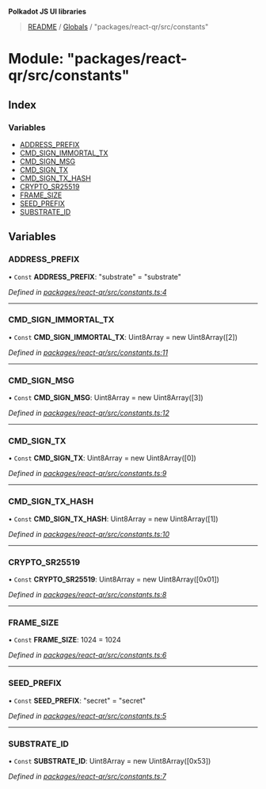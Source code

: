 **Polkadot JS UI libraries**

> [README](../README.md) / [Globals](../globals.md) / "packages/react-qr/src/constants"

# Module: "packages/react-qr/src/constants"

## Index

### Variables

* [ADDRESS\_PREFIX](_packages_react_qr_src_constants_.md#address_prefix)
* [CMD\_SIGN\_IMMORTAL\_TX](_packages_react_qr_src_constants_.md#cmd_sign_immortal_tx)
* [CMD\_SIGN\_MSG](_packages_react_qr_src_constants_.md#cmd_sign_msg)
* [CMD\_SIGN\_TX](_packages_react_qr_src_constants_.md#cmd_sign_tx)
* [CMD\_SIGN\_TX\_HASH](_packages_react_qr_src_constants_.md#cmd_sign_tx_hash)
* [CRYPTO\_SR25519](_packages_react_qr_src_constants_.md#crypto_sr25519)
* [FRAME\_SIZE](_packages_react_qr_src_constants_.md#frame_size)
* [SEED\_PREFIX](_packages_react_qr_src_constants_.md#seed_prefix)
* [SUBSTRATE\_ID](_packages_react_qr_src_constants_.md#substrate_id)

## Variables

### ADDRESS\_PREFIX

• `Const` **ADDRESS\_PREFIX**: \"substrate\" = "substrate"

*Defined in [packages/react-qr/src/constants.ts:4](https://github.com/polkadot-js/ui/blob/fea7424a/packages/react-qr/src/constants.ts#L4)*

___

### CMD\_SIGN\_IMMORTAL\_TX

• `Const` **CMD\_SIGN\_IMMORTAL\_TX**: Uint8Array = new Uint8Array([2])

*Defined in [packages/react-qr/src/constants.ts:11](https://github.com/polkadot-js/ui/blob/fea7424a/packages/react-qr/src/constants.ts#L11)*

___

### CMD\_SIGN\_MSG

• `Const` **CMD\_SIGN\_MSG**: Uint8Array = new Uint8Array([3])

*Defined in [packages/react-qr/src/constants.ts:12](https://github.com/polkadot-js/ui/blob/fea7424a/packages/react-qr/src/constants.ts#L12)*

___

### CMD\_SIGN\_TX

• `Const` **CMD\_SIGN\_TX**: Uint8Array = new Uint8Array([0])

*Defined in [packages/react-qr/src/constants.ts:9](https://github.com/polkadot-js/ui/blob/fea7424a/packages/react-qr/src/constants.ts#L9)*

___

### CMD\_SIGN\_TX\_HASH

• `Const` **CMD\_SIGN\_TX\_HASH**: Uint8Array = new Uint8Array([1])

*Defined in [packages/react-qr/src/constants.ts:10](https://github.com/polkadot-js/ui/blob/fea7424a/packages/react-qr/src/constants.ts#L10)*

___

### CRYPTO\_SR25519

• `Const` **CRYPTO\_SR25519**: Uint8Array = new Uint8Array([0x01])

*Defined in [packages/react-qr/src/constants.ts:8](https://github.com/polkadot-js/ui/blob/fea7424a/packages/react-qr/src/constants.ts#L8)*

___

### FRAME\_SIZE

• `Const` **FRAME\_SIZE**: 1024 = 1024

*Defined in [packages/react-qr/src/constants.ts:6](https://github.com/polkadot-js/ui/blob/fea7424a/packages/react-qr/src/constants.ts#L6)*

___

### SEED\_PREFIX

• `Const` **SEED\_PREFIX**: \"secret\" = "secret"

*Defined in [packages/react-qr/src/constants.ts:5](https://github.com/polkadot-js/ui/blob/fea7424a/packages/react-qr/src/constants.ts#L5)*

___

### SUBSTRATE\_ID

• `Const` **SUBSTRATE\_ID**: Uint8Array = new Uint8Array([0x53])

*Defined in [packages/react-qr/src/constants.ts:7](https://github.com/polkadot-js/ui/blob/fea7424a/packages/react-qr/src/constants.ts#L7)*
